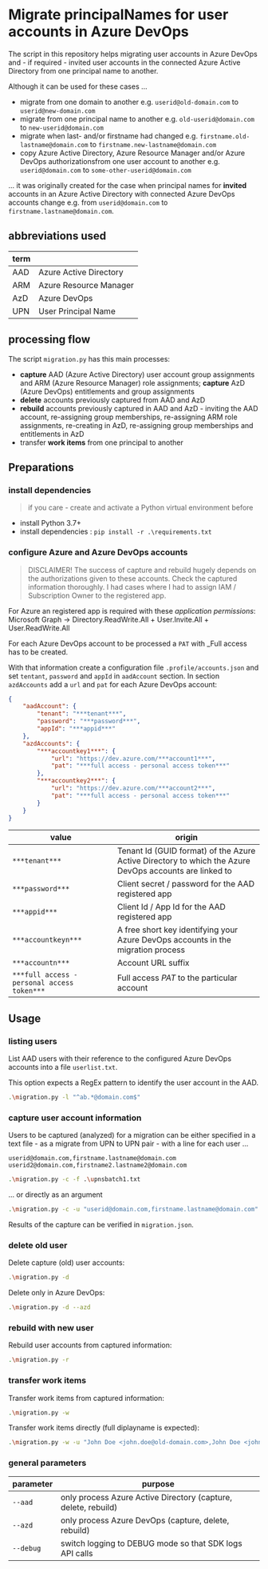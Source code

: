 # Migrate principalNames for user accounts in Azure DevOps

The script in this repository helps migrating user accounts in Azure DevOps and - if required - invited user accounts in the connected Azure Active Directory from one principal name to another.

Although it can be used for these cases ...

- migrate from one domain to another e.g. `userid@old-domain.com` to  `userid@new-domain.com`
- migrate from one principal name to another e.g. `old-userid@domain.com` to  `new-userid@domain.com`
- migrate when last- and/or firstname had changed e.g. `firstname.old-lastname@domain.com` to  `firstname.new-lastname@domain.com`
- copy Azure Active Directory, Azure Resource Manager and/or Azure DevOps authorizationsfrom one user account to another e.g. `userid@domain.com` to  `some-other-userid@domain.com`

... it was originally created for the case when principal names for __invited__ accounts in an Azure Active Directory with connected Azure DevOps accounts change e.g. from `userid@domain.com` to  `firstname.lastname@domain.com`.

## abbreviations used

| term | |
| ---- | ---- |
| AAD | Azure Active Directory |
| ARM | Azure Resource Manager |
| AzD | Azure DevOps |
| UPN | User Principal Name |

## processing flow

The script `migration.py` has this main processes:

- **capture** AAD (Azure Active Directory) user account group assignments and ARM (Azure Resource Manager) role assignments; **capture** AzD (Azure DevOps) entitlements and group assignments
- **delete** accounts previously captured from AAD and AzD
- **rebuild** accounts previously captured in AAD and AzD - inviting the AAD account, re-assigning group memberships, re-assigning ARM role assignments, re-creating in AzD, re-assigning group memberships and entitlements in AzD
- transfer **work items** from one principal to another

## Preparations

### install dependencies

> if you care - create and activate a Python virtual environment before

- install Python 3.7+
- install dependencies : ```pip install -r .\requirements.txt```

### configure Azure and Azure DevOps accounts

> DISCLAIMER! The success of capture and rebuild hugely depends on the authorizations given to these accounts. Check the captured information thoroughly. I had cases where I had to assign IAM / Subscription Owner to the registered app.

For Azure an registered app is required with these _application permissions_:
Microsoft Graph -> Directory.ReadWrite.All + User.Invite.All + User.ReadWrite.All

For each Azure DevOps account to be processed a `PAT` with _Full access has to be created.

With that information create a configuration file `.profile/accounts.json` and set `tentant`, `password` and `appId` in `aadAccount` section.  In section `azdAccounts` add a `url` and `pat` for each Azure DevOps account:

```json
{
    "aadAccount": {
        "tenant": "***tenant***",
        "password": "***password***",
        "appId": "***appid***"
    },
    "azdAccounts": {
        "***accountkey1***": {
            "url": "https://dev.azure.com/***account1***",
            "pat": "***full access - personal access token***"
        },
        "***accountkey2***": {
            "url": "https://dev.azure.com/***account2***",
            "pat": "***full access - personal access token***"
        }
    }
}
```

| value | origin |
| ---- | ---- |
| `***tenant***` | Tenant Id (GUID format) of the Azure Active Directory to which the Azure DevOps accounts are linked to |
| `***password***` | Client secret / password for the AAD registered app |
| `***appid***` | Client Id / App Id for the AAD registered app |
| `***accountkeyn***` | A free short key identifying your Azure DevOps accounts in the migration process |
| `***accountn***` | Account URL suffix |
| `***full access - personal access token***` | Full access _PAT_ to the particular account |

## Usage

### listing users

List AAD users with their reference to the configured Azure DevOps accounts into a file `userlist.txt`.

This option expects a RegEx pattern to identify the user account in the AAD.

```sh
.\migration.py -l "^ab.*@domain.com$"
```

### capture user account information

Users to be captured (analyzed) for a migration can be either specified in a text file - as a migrate from UPN to UPN pair - with a line for each user ...

```text
userid@domain.com,firstname.lastname@domain.com
userid2@domain.com,firstname2.lastname2@domain.com
```

```bash
.\migration.py -c -f .\upnsbatch1.txt
```

... or directly as an argument

```bash
.\migration.py -c -u "userid@domain.com,firstname.lastname@domain.com"
```

Results of the capture can be verified in ```migration.json```.

### delete old user

Delete capture (old) user accounts:

```bash
.\migration.py -d
```

Delete only in Azure DevOps:

```bash
.\migration.py -d --azd
```

### rebuild with new user

Rebuild user accounts from captured information:

```bash
.\migration.py -r
```

### transfer work items

Transfer work items from captured information:

```bash
.\migration.py -w
```

Transfer work items directly (full diplayname is expected):

```bash
.\migration.py -w -u "John Doe <john.doe@old-domain.com>,John Doe <john.doe@new-domain.com>"
```

### general parameters

| parameter | purpose |
| ---- | ---- |
| `--aad` | only process Azure Active Directory (capture, delete, rebuild) |
| `--azd` | only process Azure DevOps (capture, delete, rebuild) |
| `--debug` | switch logging to DEBUG mode so that SDK logs API calls |
